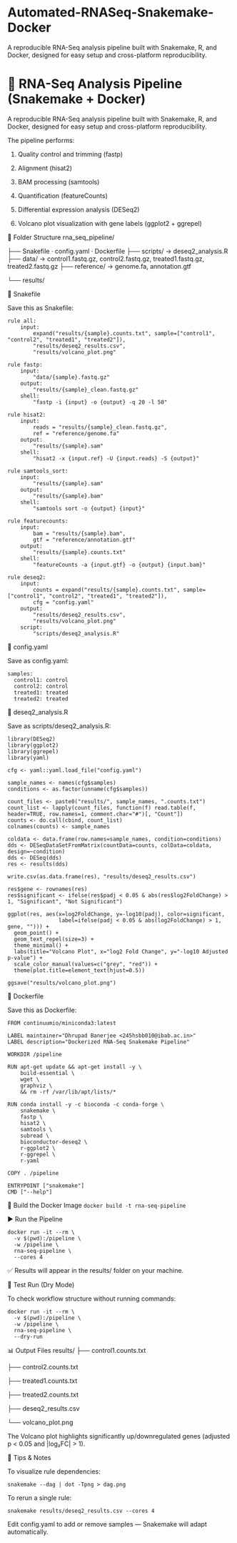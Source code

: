 # Automated-RNASeq-Snakemake-Docker
A reproducible RNA-Seq analysis pipeline built with Snakemake, R, and Docker, designed for easy setup and cross-platform reproducibility.

# 🧬 RNA-Seq Analysis Pipeline (Snakemake + Docker)

A reproducible RNA-Seq analysis pipeline built with Snakemake, R, and Docker, designed for easy setup and cross-platform reproducibility.

The pipeline performs:

1. Quality control and trimming (fastp)

2. Alignment (hisat2)

3. BAM processing (samtools)

4. Quantification (featureCounts)

5. Differential expression analysis (DESeq2)

6. Volcano plot visualization with gene labels (ggplot2 + ggrepel)

📁 Folder Structure
rna_seq_pipeline/

├── Snakefile · config.yaml · Dockerfile
├── scripts/ → deseq2_analysis.R
├── data/ → control1.fastq.gz, control2.fastq.gz, treated1.fastq.gz, treated2.fastq.gz
├── reference/ → genome.fa, annotation.gtf

└── results/



🐍 Snakefile

Save this as Snakefile:

```
rule all:
    input:
        expand("results/{sample}.counts.txt", sample=["control1", "control2", "treated1", "treated2"]),
        "results/deseq2_results.csv",
        "results/volcano_plot.png"

rule fastp:
    input:
        "data/{sample}.fastq.gz"
    output:
        "results/{sample}_clean.fastq.gz"
    shell:
        "fastp -i {input} -o {output} -q 20 -l 50"

rule hisat2:
    input:
        reads = "results/{sample}_clean.fastq.gz",
        ref = "reference/genome.fa"
    output:
        "results/{sample}.sam"
    shell:
        "hisat2 -x {input.ref} -U {input.reads} -S {output}"

rule samtools_sort:
    input:
        "results/{sample}.sam"
    output:
        "results/{sample}.bam"
    shell:
        "samtools sort -o {output} {input}"

rule featurecounts:
    input:
        bam = "results/{sample}.bam",
        gtf = "reference/annotation.gtf"
    output:
        "results/{sample}.counts.txt"
    shell:
        "featureCounts -a {input.gtf} -o {output} {input.bam}"

rule deseq2:
    input:
        counts = expand("results/{sample}.counts.txt", sample=["control1", "control2", "treated1", "treated2"]),
        cfg = "config.yaml"
    output:
        "results/deseq2_results.csv",
        "results/volcano_plot.png"
    script:
        "scripts/deseq2_analysis.R"
  ```

🧾 config.yaml

Save as config.yaml:
```
samples:
  control1: control
  control2: control
  treated1: treated
  treated2: treated
```

📜 deseq2_analysis.R

Save as scripts/deseq2_analysis.R:
```
library(DESeq2)
library(ggplot2)
library(ggrepel)
library(yaml)

cfg <- yaml::yaml.load_file("config.yaml")

sample_names <- names(cfg$samples)
conditions <- as.factor(unname(cfg$samples))

count_files <- paste0("results/", sample_names, ".counts.txt")
count_list <- lapply(count_files, function(f) read.table(f, header=TRUE, row.names=1, comment.char="#")[, "Count"])
counts <- do.call(cbind, count_list)
colnames(counts) <- sample_names

coldata <- data.frame(row.names=sample_names, condition=conditions)
dds <- DESeqDataSetFromMatrix(countData=counts, colData=coldata, design=~condition)
dds <- DESeq(dds)
res <- results(dds)

write.csv(as.data.frame(res), "results/deseq2_results.csv")

res$gene <- rownames(res)
res$significant <- ifelse(res$padj < 0.05 & abs(res$log2FoldChange) > 1, "Significant", "Not Significant")

ggplot(res, aes(x=log2FoldChange, y=-log10(padj), color=significant,
                label=ifelse(padj < 0.05 & abs(log2FoldChange) > 1, gene, ""))) +
  geom_point() +
  geom_text_repel(size=3) +
  theme_minimal() +
  labs(title="Volcano Plot", x="log2 Fold Change", y="-log10 Adjusted p-value") +
  scale_color_manual(values=c("grey", "red")) +
  theme(plot.title=element_text(hjust=0.5))

ggsave("results/volcano_plot.png")
```

🐳 Dockerfile

Save this as Dockerfile:
```
FROM continuumio/miniconda3:latest

LABEL maintainer="Dhrupad Banerjee <245hsbb010@ibab.ac.in>"
LABEL description="Dockerized RNA-Seq Snakemake Pipeline"

WORKDIR /pipeline

RUN apt-get update && apt-get install -y \
    build-essential \
    wget \
    graphviz \
    && rm -rf /var/lib/apt/lists/*

RUN conda install -y -c bioconda -c conda-forge \
    snakemake \
    fastp \
    hisat2 \
    samtools \
    subread \
    bioconductor-deseq2 \
    r-ggplot2 \
    r-ggrepel \
    r-yaml

COPY . /pipeline

ENTRYPOINT ["snakemake"]
CMD ["--help"]
```

🧱 Build the Docker Image
`docker build -t rna-seq-pipeline`

▶️ Run the Pipeline
```
docker run -it --rm \
  -v $(pwd):/pipeline \
  -w /pipeline \
  rna-seq-pipeline \
  --cores 4
```

✅ Results will appear in the results/ folder on your machine.

🧪 Test Run (Dry Mode)

To check workflow structure without running commands:

```
docker run -it --rm \
  -v $(pwd):/pipeline \
  -w /pipeline \
  rna-seq-pipeline \
  --dry-run
```

📊 Output Files
results/
├── control1.counts.txt

├── control2.counts.txt

├── treated1.counts.txt

├── treated2.counts.txt

├── deseq2_results.csv

└── volcano_plot.png


The Volcano plot highlights significantly up/downregulated genes (adjusted p < 0.05 and |log₂FC| > 1).

🧠 Tips & Notes

To visualize rule dependencies:

` snakemake --dag | dot -Tpng > dag.png `


To rerun a single rule:

`snakemake results/deseq2_results.csv --cores 4`


Edit config.yaml to add or remove samples — Snakemake will adapt automatically.
